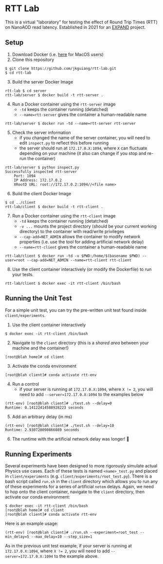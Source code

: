 # RTT Lab
This is a virtual "laboratory" for testing the effect of Round Trip Times (RTT) on NanoAOD read latency. Established in 2021 for an [EXPAND](https://center.ucsd.edu/programs/EXPAND.html) project.

## Setup
1. Download Docker (i.e. [here](https://docs.docker.com/docker-for-mac/install/) for MacOS users)
2. Clone this repository
```
$ git clone https://github.com/jkguiang/rtt-lab.git
$ cd rtt-lab
```
3. Build the server Docker Image
```
rtt-lab $ cd server
rtt-lab/server $ docker build -t rtt-server .
```
4. Run a Docker container using the `rtt-server` image
      - `-td` keeps the container running (detatched)
      - `--name=rtt-server` gives the container a human-readable name
```
rtt-lab/server $ docker run -td --name=rtt-server rtt-server
```
5. Check the server information
      - if you changed the name of the server container, you will need to edit `inspect.py` to reflect this before running
      - the server should run at `172.17.0.X:1094`, where `X` can fluctuate depending on your machine (it also can change if you stop and re-run the container)
```
rtt-lab/server $ python inspect.py
Successfully inspected rtt-server
    Port: 1094
    IP Address: 172.17.0.2
    XRootD URL: root://172.17.0.2:1094//<file name>
```
6. Build the client Docker Image
```
$ cd ../client
rtt-lab/client $ docker build -t rtt-client .
```
7. Run a Docker container using the `rtt-client` image
      - `-td` keeps the container running (detatched)
      - `-v ...` mounts the project directory (should be your current working directory) to the container with read/write privileges
      - `--cap-add=NET_ADMIN` allows the container to modify network properties (i.e. use the tool for adding artificial network delay)
      - `--name=rtt-client` gives the container a human-readable name
```
rtt-lab/client $ docker run -td -v $PWD:/home/$(basename $PWD) --user=root --cap-add=NET_ADMIN --name=rtt-client rtt-client
```
8. Use the client container interactively (or modify the Dockerfile) to run your tests.
```
rtt-lab/client $ docker exec -it rtt-client /bin/bash
```

## Running the Unit Test
For a simple unit test, you can try the pre-written unit test found inside `client/experiments`.
1. Use the client container interactively
```
$ docker exec -it rtt-client /bin/bash
```
2. Navigate to the `client` directory (this is a *shared area* between your machine and the container!)
```
[root@blah home]# cd client
```
3. Activate the conda environment
```
[root@blah client]# conda activate rtt-env
```
4. Run a control
      - if your server is running at `172.17.0.X:1094`, where `X != 2`, you will need to add `--server=172.17.0.X:1094` to the examples below
```
(rtt-env) [root@blah client]# ./test.sh --delay=0
Runtime: 0.14122414588928223 seconds
```
5. Add an arbitrary delay (in ms)
```
(rtt-env) [root@blah client]# ./test.sh --delay=10
Runtime: 2.930720090866089 seconds
```
6. The runtime with the artificial network delay was longer! :tada:

## Running Experiments
Several experiments have been designed to more rigorously simulate actual Physics use cases. Each of these tests is named `<name>_test.py` and placed in `client/experiments` (e.g. `client/experiments/root_test.py`). There is a bash script called `run.sh` in the `client` directory which allows you to run any of these experiments for a series of artificial `netem` delays. Again, we need to hop onto the client container, navigate to the `client` directory, then activate our conda environment:
```
$ docker exec -it rtt-client /bin/bash
[root@blah home]# cd client
[root@blah client]# conda activate rtt-env
```
Here is an example usage:
```
(rtt-env) [root@blah client]# ./run.sh --experiment=root_test --min_delay=5 --max_delay=10 --step_size=1
```
As in the previous unit test example, if your server is running at `172.17.0.X:1094`, where `X != 2`, you will need to add `--server=172.17.0.X:1094` to the example above.
